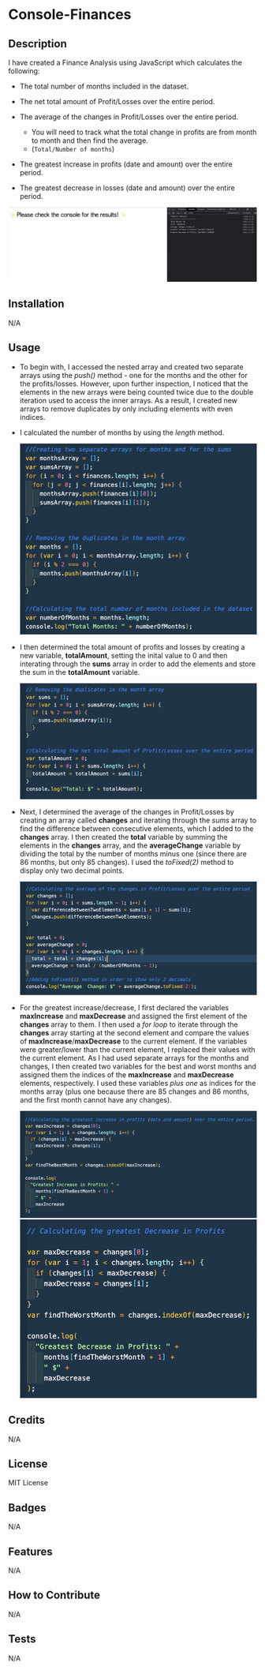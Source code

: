 <!-- @format -->

# Console-Finances

## Description

I have created a Finance Analysis using JavaScript which calculates the following:

- The total number of months included in the dataset.

- The net total amount of Profit/Losses over the entire period.

- The average of the changes in Profit/Losses over the entire period.

  - You will need to track what the total change in profits are from month to month and then find the average.
  - (`Total/Number of months`)

- The greatest increase in profits (date and amount) over the entire period.

- The greatest decrease in losses (date and amount) over the entire period.

![HTML Page & Console](./starter/Images/HTML%26Console.png)

## Installation

N/A

## Usage

- To begin with, I accessed the nested array and created two separate arrays using the _push()_ method - one for the months and the other for the profits/losses. However, upon further inspection, I noticed that the elements in the new arrays were being counted twice due to the double iteration used to access the inner arrays. As a result, I created new arrays to remove duplicates by only including elements with even indices.
- I calculated the number of months by using the _length_ method.

  ![JS-Code-snippet](./starter/Images/Screenshot%202022-12-16%20at%2021.09.34.png)

- I then determined the total amount of profits and losses by creating a new variable, **totalAmount**, setting the inital value to 0 and then interating through the **sums** array in order to add the elements and store the sum in the **totalAmount** variable.

  ![JS-Code-snippet](./starter/Images/Screenshot%202022-12-16%20at%2021.14.20.png)

- Next, I determined the average of the changes in Profit/Losses by creating an array called **changes** and iterating through the _sums_ array to find the difference between consecutive elements, which I added to the **changes** array. I then created the **total** variable by summing the elements in the **changes** array, and the **averageChange** variable by dividing the total by the number of months minus one (since there are 86 months, but only 85 changes). I used the _toFixed(2)_ method to display only two decimal points.

  ![JS-Code-snippet](./starter/Images/Screenshot%202022-12-16%20at%2021.14.39.png)

- For the greatest increase/decrease, I first declared the variables **maxIncrease** and **maxDecrease** and assigned the first element of the **changes** array to them. I then used a _for loop_ to iterate through the **changes** array starting at the second element and compare the values of **maxIncrease**/**maxDecrease** to the current element. If the variables were greater/lower than the current element, I replaced their values with the current element. As I had used separate arrays for the months and changes, I then created two variables for the best and worst months and assigned them the indices of the **maxIncrease** and **maxDecrease** elements, respectively. I used these variables _plus one_ as indices for the months array (plus one because there are 85 changes and 86 months, and the first month cannot have any changes).

  ![JS-Code-snippet](./starter/Images/Screenshot%202022-12-16%20at%2021.14.58.png)
  ![JS-Code-snippet](./starter/Images/Screenshot%202022-12-16%20at%2021.15.09.png)

## Credits

N/A

## License

MIT License

## Badges

N/A

## Features

N/A

## How to Contribute

N/A

## Tests

N/A
